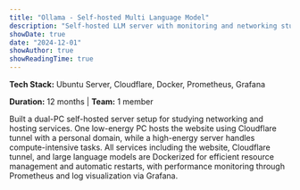 ```yaml
---
title: "Ollama - Self-hosted Multi Language Model"
description: "Self-hosted LLM server with monitoring and networking study"
showDate: true
date: "2024-12-01"
showAuthor: true
showReadingTime: true
---
```


**Tech Stack:** Ubuntu Server, Cloudflare, Docker, Prometheus, Grafana

**Duration:** 12 months | **Team:** 1 member

Built a dual-PC self-hosted server setup for studying networking and hosting services. One low-energy PC hosts the website using Cloudflare tunnel with a personal domain, while a high-energy server handles compute-intensive tasks. All services including the website, Cloudflare tunnel, and large language models are Dockerized for efficient resource management and automatic restarts, with performance monitoring through Prometheus and log visualization via Grafana.